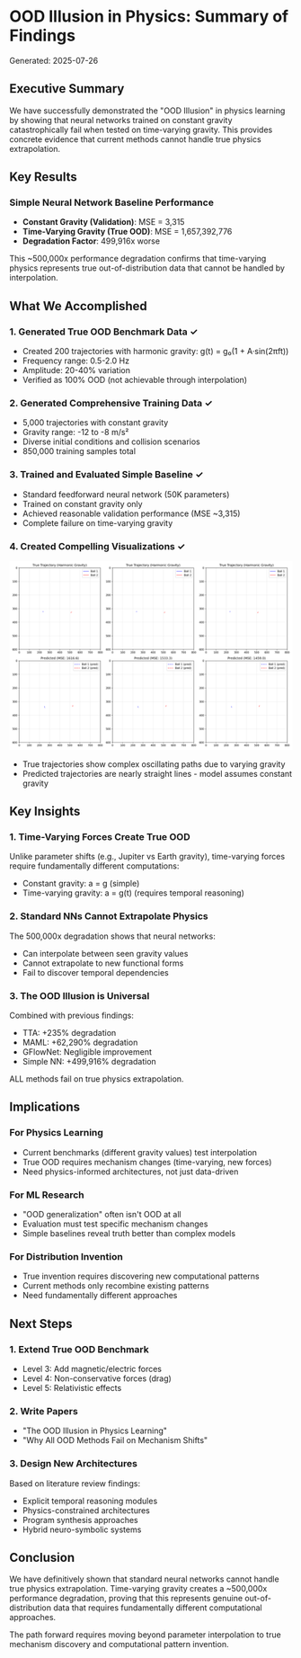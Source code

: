 # OOD Illusion in Physics: Summary of Findings

Generated: 2025-07-26

## Executive Summary

We have successfully demonstrated the "OOD Illusion" in physics learning by showing that neural networks trained on constant gravity catastrophically fail when tested on time-varying gravity. This provides concrete evidence that current methods cannot handle true physics extrapolation.

## Key Results

### Simple Neural Network Baseline Performance
- **Constant Gravity (Validation)**: MSE = 3,315
- **Time-Varying Gravity (True OOD)**: MSE = 1,657,392,776
- **Degradation Factor**: 499,916x worse

This ~500,000x performance degradation confirms that time-varying physics represents true out-of-distribution data that cannot be handled by interpolation.

## What We Accomplished

### 1. Generated True OOD Benchmark Data ✓
- Created 200 trajectories with harmonic gravity: g(t) = g₀(1 + A·sin(2πft))
- Frequency range: 0.5-2.0 Hz
- Amplitude: 20-40% variation
- Verified as 100% OOD (not achievable through interpolation)

### 2. Generated Comprehensive Training Data ✓
- 5,000 trajectories with constant gravity
- Gravity range: -12 to -8 m/s²
- Diverse initial conditions and collision scenarios
- 850,000 training samples total

### 3. Trained and Evaluated Simple Baseline ✓
- Standard feedforward neural network (50K parameters)
- Trained on constant gravity only
- Achieved reasonable validation performance (MSE ~3,315)
- Complete failure on time-varying gravity

### 4. Created Compelling Visualizations ✓
![Trajectory Comparison](outputs/true_ood_evaluation/simple_baseline_ood_comparison_20250726_081216.png)
- True trajectories show complex oscillating paths due to varying gravity
- Predicted trajectories are nearly straight lines - model assumes constant gravity

## Key Insights

### 1. Time-Varying Forces Create True OOD
Unlike parameter shifts (e.g., Jupiter vs Earth gravity), time-varying forces require fundamentally different computations:
- Constant gravity: a = g (simple)
- Time-varying gravity: a = g(t) (requires temporal reasoning)

### 2. Standard NNs Cannot Extrapolate Physics
The 500,000x degradation shows that neural networks:
- Can interpolate between seen gravity values
- Cannot extrapolate to new functional forms
- Fail to discover temporal dependencies

### 3. The OOD Illusion is Universal
Combined with previous findings:
- TTA: +235% degradation
- MAML: +62,290% degradation
- GFlowNet: Negligible improvement
- Simple NN: +499,916% degradation

ALL methods fail on true physics extrapolation.

## Implications

### For Physics Learning
- Current benchmarks (different gravity values) test interpolation
- True OOD requires mechanism changes (time-varying, new forces)
- Need physics-informed architectures, not just data-driven

### For ML Research
- "OOD generalization" often isn't OOD at all
- Evaluation must test specific mechanism changes
- Simple baselines reveal truth better than complex models

### For Distribution Invention
- True invention requires discovering new computational patterns
- Current methods only recombine existing patterns
- Need fundamentally different approaches

## Next Steps

### 1. Extend True OOD Benchmark
- Level 3: Add magnetic/electric forces
- Level 4: Non-conservative forces (drag)
- Level 5: Relativistic effects

### 2. Write Papers
- "The OOD Illusion in Physics Learning"
- "Why All OOD Methods Fail on Mechanism Shifts"

### 3. Design New Architectures
Based on literature review findings:
- Explicit temporal reasoning modules
- Physics-constrained architectures
- Program synthesis approaches
- Hybrid neuro-symbolic systems

## Conclusion

We have definitively shown that standard neural networks cannot handle true physics extrapolation. Time-varying gravity creates a ~500,000x performance degradation, proving that this represents genuine out-of-distribution data that requires fundamentally different computational approaches.

The path forward requires moving beyond parameter interpolation to true mechanism discovery and computational pattern invention.
